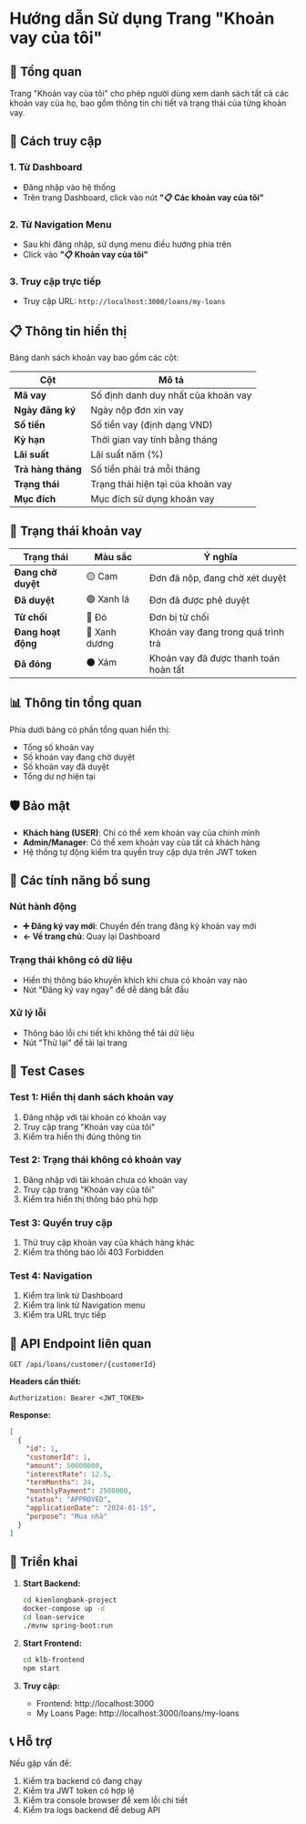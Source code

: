 # Hướng dẫn Sử dụng Trang "Khoản vay của tôi"

## 🎯 Tổng quan
Trang "Khoản vay của tôi" cho phép người dùng xem danh sách tất cả các khoản vay của họ, bao gồm thông tin chi tiết và trạng thái của từng khoản vay.

## 🔗 Cách truy cập

### 1. Từ Dashboard
- Đăng nhập vào hệ thống
- Trên trang Dashboard, click vào nút **"📋 Các khoản vay của tôi"**

### 2. Từ Navigation Menu
- Sau khi đăng nhập, sử dụng menu điều hướng phía trên
- Click vào **"📋 Khoản vay của tôi"**

### 3. Truy cập trực tiếp
- Truy cập URL: `http://localhost:3000/loans/my-loans`

## 📋 Thông tin hiển thị

Bảng danh sách khoản vay bao gồm các cột:

| Cột | Mô tả |
|-----|-------|
| **Mã vay** | Số định danh duy nhất của khoản vay |
| **Ngày đăng ký** | Ngày nộp đơn xin vay |
| **Số tiền** | Số tiền vay (định dạng VND) |
| **Kỳ hạn** | Thời gian vay tính bằng tháng |
| **Lãi suất** | Lãi suất năm (%) |
| **Trả hàng tháng** | Số tiền phải trả mỗi tháng |
| **Trạng thái** | Trạng thái hiện tại của khoản vay |
| **Mục đích** | Mục đích sử dụng khoản vay |

## 🎨 Trạng thái khoản vay

| Trạng thái | Màu sắc | Ý nghĩa |
|------------|---------|---------|
| **Đang chờ duyệt** | 🟡 Cam | Đơn đã nộp, đang chờ xét duyệt |
| **Đã duyệt** | 🟢 Xanh lá | Đơn đã được phê duyệt |
| **Từ chối** | 🔴 Đỏ | Đơn bị từ chối |
| **Đang hoạt động** | 🔵 Xanh dương | Khoản vay đang trong quá trình trả |
| **Đã đóng** | ⚫ Xám | Khoản vay đã được thanh toán hoàn tất |

## 📊 Thông tin tổng quan

Phía dưới bảng có phần tổng quan hiển thị:
- Tổng số khoản vay
- Số khoản vay đang chờ duyệt
- Số khoản vay đã duyệt
- Tổng dư nợ hiện tại

## 🛡️ Bảo mật

- **Khách hàng (USER)**: Chỉ có thể xem khoản vay của chính mình
- **Admin/Manager**: Có thể xem khoản vay của tất cả khách hàng
- Hệ thống tự động kiểm tra quyền truy cập dựa trên JWT token

## 🔧 Các tính năng bổ sung

### Nút hành động
- **➕ Đăng ký vay mới**: Chuyển đến trang đăng ký khoản vay mới
- **← Về trang chủ**: Quay lại Dashboard

### Trạng thái không có dữ liệu
- Hiển thị thông báo khuyến khích khi chưa có khoản vay nào
- Nút "Đăng ký vay ngay" để dễ dàng bắt đầu

### Xử lý lỗi
- Thông báo lỗi chi tiết khi không thể tải dữ liệu
- Nút "Thử lại" để tải lại trang

## 🧪 Test Cases

### Test 1: Hiển thị danh sách khoản vay
1. Đăng nhập với tài khoản có khoản vay
2. Truy cập trang "Khoản vay của tôi"
3. Kiểm tra hiển thị đúng thông tin

### Test 2: Trạng thái không có khoản vay
1. Đăng nhập với tài khoản chưa có khoản vay
2. Truy cập trang "Khoản vay của tôi"
3. Kiểm tra hiển thị thông báo phù hợp

### Test 3: Quyền truy cập
1. Thử truy cập khoản vay của khách hàng khác
2. Kiểm tra thông báo lỗi 403 Forbidden

### Test 4: Navigation
1. Kiểm tra link từ Dashboard
2. Kiểm tra link từ Navigation menu
3. Kiểm tra URL trực tiếp

## 🔗 API Endpoint liên quan

```
GET /api/loans/customer/{customerId}
```

**Headers cần thiết:**
```
Authorization: Bearer <JWT_TOKEN>
```

**Response:**
```json
[
  {
    "id": 1,
    "customerId": 1,
    "amount": 50000000,
    "interestRate": 12.5,
    "termMonths": 24,
    "monthlyPayment": 2500000,
    "status": "APPROVED",
    "applicationDate": "2024-01-15",
    "purpose": "Mua nhà"
  }
]
```

## 🚀 Triển khai

1. **Start Backend:**
   ```bash
   cd kienlongbank-project
   docker-compose up -d
   cd loan-service
   ./mvnw spring-boot:run
   ```

2. **Start Frontend:**
   ```bash
   cd klb-frontend
   npm start
   ```

3. **Truy cập:**
   - Frontend: http://localhost:3000
   - My Loans Page: http://localhost:3000/loans/my-loans

## 📞 Hỗ trợ

Nếu gặp vấn đề:
1. Kiểm tra backend có đang chạy
2. Kiểm tra JWT token có hợp lệ
3. Kiểm tra console browser để xem lỗi chi tiết
4. Kiểm tra logs backend để debug API
